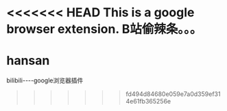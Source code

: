 <<<<<<< HEAD
This is a google browser extension.
B站偷辣条。。。
=======
# hansan
bilibili----google浏览器插件
>>>>>>> fd494d84680e059e7a0d359ef314e61fb365256e
